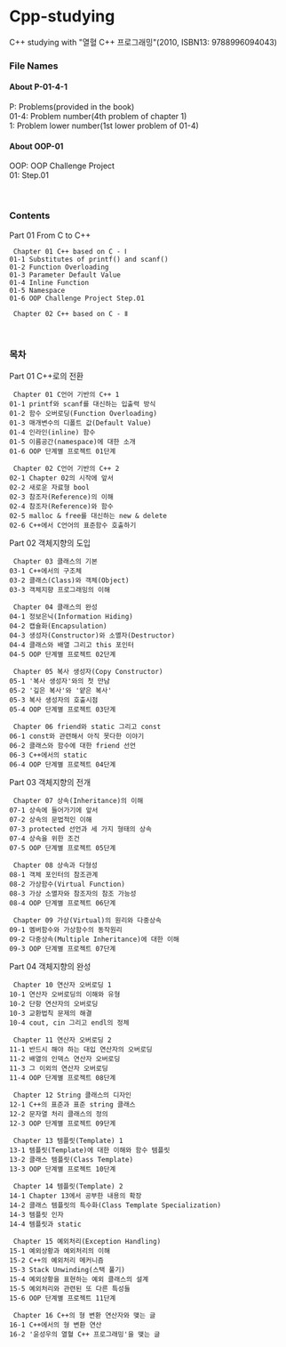 # Cpp-studying
C++ studying with "열혈 C++ 프로그래밍"(2010, ISBN13: 9788996094043)

### File Names

#### About P-01-4-1

P: Problems(provided in the book)<br>
01-4: Problem number(4th problem of chapter 1)<br>
1: Problem lower number(1st lower problem of 01-4)

#### About OOP-01

OOP: OOP Challenge Project<br>
01: Step.01

<br>

### Contents

Part 01 From C to C++

     Chapter 01 C++ based on C - Ⅰ
    01-1 Substitutes of printf() and scanf()
    01-2 Function Overloading
    01-3 Parameter Default Value
    01-4 Inline Function
    01-5 Namespace
    01-6 OOP Challenge Project Step.01
    
     Chapter 02 C++ based on C - Ⅱ

<br>

### 목차

Part 01 C++로의 전환

     Chapter 01 C언어 기반의 C++ 1
    01-1 printf와 scanf를 대신하는 입출력 방식
    01-2 함수 오버로딩(Function Overloading)
    01-3 매개변수의 디폴트 값(Default Value)
    01-4 인라인(inline) 함수
    01-5 이름공간(namespace)에 대한 소개
    01-6 OOP 단계별 프로젝트 01단계

     Chapter 02 C언어 기반의 C++ 2
    02-1 Chapter 02의 시작에 앞서
    02-2 새로운 자료형 bool
    02-3 참조자(Reference)의 이해
    02-4 참조자(Reference)와 함수
    02-5 malloc & free를 대신하는 new & delete
    02-6 C++에서 C언어의 표준함수 호출하기

Part 02 객체지향의 도입
    
     Chapter 03 클래스의 기본
    03-1 C++에서의 구조체
    03-2 클래스(Class)와 객체(Object)
    03-3 객체지향 프로그래밍의 이해

     Chapter 04 클래스의 완성
    04-1 정보은닉(Information Hiding)
    04-2 캡슐화(Encapsulation)
    04-3 생성자(Constructor)와 소멸자(Destructor)
    04-4 클래스와 배열 그리고 this 포인터
    04-5 OOP 단계별 프로젝트 02단계

     Chapter 05 복사 생성자(Copy Constructor)
    05-1 '복사 생성자'와의 첫 만남
    05-2 '깊은 복사'와 '얕은 복사'
    05-3 복사 생성자의 호출시점
    05-4 OOP 단계별 프로젝트 03단계

     Chapter 06 friend와 static 그리고 const
    06-1 const와 관련해서 아직 못다한 이야기
    06-2 클래스와 함수에 대한 friend 선언
    06-3 C++에서의 static
    06-4 OOP 단계별 프로젝트 04단계

Part 03 객체지향의 전개
    
     Chapter 07 상속(Inheritance)의 이해
    07-1 상속에 들어가기에 앞서
    07-2 상속의 문법적인 이해
    07-3 protected 선언과 세 가지 형태의 상속
    07-4 상속을 위한 조건
    07-5 OOP 단계별 프로젝트 05단계

     Chapter 08 상속과 다형성
    08-1 객체 포인터의 참조관계
    08-2 가상함수(Virtual Function)
    08-3 가상 소멸자와 참조자의 참조 가능성
    08-4 OOP 단계별 프로젝트 06단계

     Chapter 09 가상(Virtual)의 원리와 다중상속
    09-1 멤버함수와 가상함수의 동작원리
    09-2 다중상속(Multiple Inheritance)에 대한 이해
    09-3 OOP 단계별 프로젝트 07단계

Part 04 객체지향의 완성
    
     Chapter 10 연산자 오버로딩 1
    10-1 연산자 오버로딩의 이해와 유형
    10-2 단항 연산자의 오버로딩
    10-3 교환법칙 문제의 해결
    10-4 cout, cin 그리고 endl의 정체

     Chapter 11 연산자 오버로딩 2
    11-1 반드시 해야 하는 대입 연산자의 오버로딩
    11-2 배열의 인덱스 연산자 오버로딩
    11-3 그 이외의 연산자 오버로딩
    11-4 OOP 단계별 프로젝트 08단계

     Chapter 12 String 클래스의 디자인
    12-1 C++의 표준과 표준 string 클래스
    12-2 문자열 처리 클래스의 정의
    12-3 OOP 단계별 프로젝트 09단계

     Chapter 13 템플릿(Template) 1
    13-1 템플릿(Template)에 대한 이해와 함수 템플릿
    13-2 클래스 템플릿(Class Template)
    13-3 OOP 단계별 프로젝트 10단계

     Chapter 14 템플릿(Template) 2
    14-1 Chapter 13에서 공부한 내용의 확장
    14-2 클래스 템플릿의 특수화(Class Template Specialization)
    14-3 템플릿 인자
    14-4 템플릿과 static

     Chapter 15 예외처리(Exception Handling)
    15-1 예외상황과 예외처리의 이해
    15-2 C++의 예외처리 메커니즘
    15-3 Stack Unwinding(스택 풀기)
    15-4 예외상황을 표현하는 예외 클래스의 설계
    15-5 예외처리와 관련된 또 다른 특성들
    15-6 OOP 단계별 프로젝트 11단계

     Chapter 16 C++의 형 변환 연산자와 맺는 글
    16-1 C++에서의 형 변환 연산
    16-2 '윤성우의 열혈 C++ 프로그래밍'을 맺는 글
